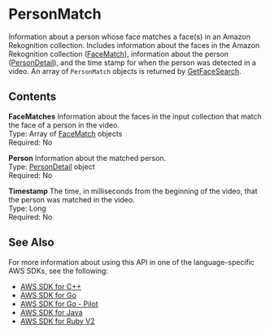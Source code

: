 # PersonMatch<a name="API_PersonMatch"></a>

Information about a person whose face matches a face\(s\) in an Amazon Rekognition collection\. Includes information about the faces in the Amazon Rekognition collection \([FaceMatch](API_FaceMatch.md)\), information about the person \([PersonDetail](API_PersonDetail.md)\), and the time stamp for when the person was detected in a video\. An array of `PersonMatch` objects is returned by [GetFaceSearch](API_GetFaceSearch.md)\. 

## Contents<a name="API_PersonMatch_Contents"></a>

 **FaceMatches**   <a name="rekognition-Type-PersonMatch-FaceMatches"></a>
Information about the faces in the input collection that match the face of a person in the video\.  
Type: Array of [FaceMatch](API_FaceMatch.md) objects  
Required: No

 **Person**   <a name="rekognition-Type-PersonMatch-Person"></a>
Information about the matched person\.  
Type: [PersonDetail](API_PersonDetail.md) object  
Required: No

 **Timestamp**   <a name="rekognition-Type-PersonMatch-Timestamp"></a>
The time, in milliseconds from the beginning of the video, that the person was matched in the video\.  
Type: Long  
Required: No

## See Also<a name="API_PersonMatch_SeeAlso"></a>

For more information about using this API in one of the language\-specific AWS SDKs, see the following:
+  [AWS SDK for C\+\+](https://docs.aws.amazon.com/goto/SdkForCpp/rekognition-2016-06-27/PersonMatch) 
+  [AWS SDK for Go](https://docs.aws.amazon.com/goto/SdkForGoV1/rekognition-2016-06-27/PersonMatch) 
+  [AWS SDK for Go \- Pilot](https://docs.aws.amazon.com/goto/SdkForGoPilot/rekognition-2016-06-27/PersonMatch) 
+  [AWS SDK for Java](https://docs.aws.amazon.com/goto/SdkForJava/rekognition-2016-06-27/PersonMatch) 
+  [AWS SDK for Ruby V2](https://docs.aws.amazon.com/goto/SdkForRubyV2/rekognition-2016-06-27/PersonMatch) 